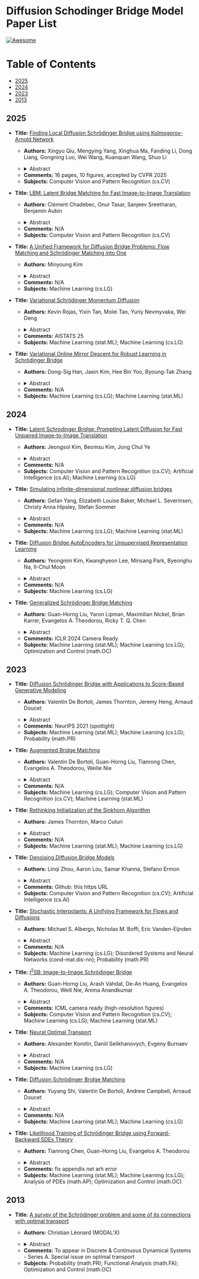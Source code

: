 # Diffusion Schodinger Bridge Model Paper List
[![Awesome](https://cdn.rawgit.com/sindresorhus/awesome/d7305f38d29fed78fa85652e3a63e154dd8e8829/media/badge.svg)](https://github.com/liwd190019/Awesome-Diffusion-Model-Watermark/)

# Table of Contents

- [2025](#2025)
- [2024](#2024)
- [2023](#2023)
- [2013](#2013)

## 2025

- **Title:** [Finding Local Diffusion Schrödinger Bridge using Kolmogorov-Arnold Network](https://arxiv.org/abs/2502.19754)
  - **Authors:** Xingyu Qiu, Mengying Yang, Xinghua Ma, Fanding Li, Dong Liang, Gongning Luo, Wei Wang, Kuanquan Wang, Shuo Li
  - <details>
    <summary>Abstract</summary>

    In image generation, Schrödinger Bridge (SB)-based methods theoretically enhance the efficiency and quality compared to the diffusion models by finding the least costly path between two distributions. However, they are computationally expensive and time-consuming when applied to complex image data. The reason is that they focus on fitting globally optimal paths in high-dimensional spaces, directly generating images as next step on the path using complex networks through self-supervised training, which typically results in a gap with the global optimum. Meanwhile, most diffusion models are in the same path subspace generated by weights $f_A(t)$ and $f_B(t)$, as they follow the paradigm ($x_t = f_A(t)x_{Img} + f_B(t)\epsilon$). To address the limitations of SB-based methods, this paper proposes for the first time to find local Diffusion Schrödinger Bridges (LDSB) in the diffusion path subspace, which strengthens the connection between the SB problem and diffusion models. Specifically, our method optimizes the diffusion paths using Kolmogorov-Arnold Network (KAN), which has the advantage of resistance to forgetting and continuous output. The experiment shows that our LDSB significantly improves the quality and efficiency of image generation using the same pre-trained denoising network and the KAN for optimising is only less than 0.1MB. The FID metric is reduced by more than 15\%, especially with a reduction of 48.50\% when NFE of DDIM is $5$ for the CelebA dataset. Code is available at this https URL.

  </details>

  - **Comments:** 16 pages, 10 figures, accepted by CVPR 2025
  - **Subjects:** Computer Vision and Pattern Recognition (cs.CV)

- **Title:** [LBM: Latent Bridge Matching for Fast Image-to-Image Translation](https://arxiv.org/abs/2503.07535)
  - **Authors:** Clément Chadebec, Onur Tasar, Sanjeev Sreetharan, Benjamin Aubin
  - <details>
    <summary>Abstract</summary>

    In this paper, we introduce Latent Bridge Matching (LBM), a new, versatile and scalable method that relies on Bridge Matching in a latent space to achieve fast image-to-image translation. We show that the method can reach state-of-the-art results for various image-to-image tasks using only a single inference step. In addition to its efficiency, we also demonstrate the versatility of the method across different image translation tasks such as object removal, normal and depth estimation, and object relighting. We also derive a conditional framework of LBM and demonstrate its effectiveness by tackling the tasks of controllable image relighting and shadow generation. We provide an open-source implementation of the method at this https URL.

  </details>

  - **Comments:** N/A
  - **Subjects:** Computer Vision and Pattern Recognition (cs.CV)

- **Title:** [A Unified Framework for Diffusion Bridge Problems: Flow Matching and Schrödinger Matching into One](https://arxiv.org/abs/2503.21756)
  - **Authors:** Minyoung Kim
  - <details>
    <summary>Abstract</summary>

    The bridge problem is to find an SDE (or sometimes an ODE) that bridges two given distributions. The application areas of the bridge problem are enormous, among which the recent generative modeling (e.g., conditional or unconditional image generation) is the most popular. Also the famous Schrödinger bridge problem, a widely known problem for a century, is a special instance of the bridge problem. Two most popular algorithms to tackle the bridge problems in the deep learning era are: (conditional) flow matching and iterative fitting algorithms, where the former confined to ODE solutions, and the latter specifically for the Schrödinger bridge problem. The main contribution of this article is in two folds: i) We provide concise reviews of these algorithms with technical details to some extent; ii) We propose a novel unified perspective and framework that subsumes these seemingly unrelated algorithms (and their variants) into one. In particular, we show that our unified framework can instantiate the Flow Matching (FM) algorithm, the (mini-batch) optimal transport FM algorithm, the (mini-batch) Schrödinger bridge FM algorithm, and the deep Schrödinger bridge matching (DSBM) algorithm as its special cases. We believe that this unified framework will be useful for viewing the bridge problems in a more general and flexible perspective, and in turn can help researchers and practitioners to develop new bridge algorithms in their fields.

  </details>

  - **Comments:** N/A
  - **Subjects:** Machine Learning (cs.LG)

- **Title:** [Variational Schrödinger Momentum Diffusion](https://arxiv.org/abs/2501.16675)
  - **Authors:** Kevin Rojas, Yixin Tan, Molei Tao, Yuriy Nevmyvaka, Wei Deng
  - <details>
    <summary>Abstract</summary>

    The momentum Schrödinger Bridge (mSB) has emerged as a leading method for accelerating generative diffusion processes and reducing transport costs. However, the lack of simulation-free properties inevitably results in high training costs and affects scalability. To obtain a trade-off between transport properties and scalability, we introduce variational Schrödinger momentum diffusion (VSMD), which employs linearized forward score functions (variational scores) to eliminate the dependence on simulated forward trajectories. Our approach leverages a multivariate diffusion process with adaptively transport-optimized variational scores. Additionally, we apply a critical-damping transform to stabilize training by removing the need for score estimations for both velocity and samples. Theoretically, we prove the convergence of samples generated with optimal variational scores and momentum diffusion. Empirical results demonstrate that VSMD efficiently generates anisotropic shapes while maintaining transport efficacy, outperforming overdamped alternatives, and avoiding complex denoising processes. Our approach also scales effectively to real-world data, achieving competitive results in time series and image generation.

  </details>

  - **Comments:** AISTATS 25
  - **Subjects:** Machine Learning (stat.ML); Machine Learning (cs.LG)

- **Title:** [Variational Online Mirror Descent for Robust Learning in Schrödinger Bridge](https://arxiv.org/abs/2504.02618)
  - **Authors:** Dong-Sig Han, Jaein Kim, Hee Bin Yoo, Byoung-Tak Zhang
  - <details>
    <summary>Abstract</summary>

    Schödinger bridge (SB) has evolved into a universal class of probabilistic generative models. In practice, however, estimated learning signals are often uncertain, and the reliability promised by existing methods is often based on speculative optimal-case scenarios. Recent studies regarding the Sinkhorn algorithm through mirror descent (MD) have gained attention, revealing geometric insights into solution acquisition of the SB problems. In this paper, we propose a variational online MD (OMD) framework for the SB problems, which provides further stability to SB solvers. We formally prove convergence and a regret bound for the novel OMD formulation of SB acquisition. As a result, we propose a simulation-free SB algorithm called Variational Mirrored Schrödinger Bridge (VMSB) by utilizing the Wasserstein-Fisher-Rao geometry of the Gaussian mixture parameterization for Schrödinger potentials. Based on the Wasserstein gradient flow theory, the algorithm offers tractable learning dynamics that precisely approximate each OMD step. In experiments, we validate the performance of the proposed VMSB algorithm across an extensive suite of benchmarks. VMSB consistently outperforms contemporary SB solvers on a range of SB problems, demonstrating the robustness predicted by our theory.

  </details>

  - **Comments:** N/A
  - **Subjects:** Machine Learning (cs.LG); Machine Learning (stat.ML)

## 2024

- **Title:** [Latent Schrodinger Bridge: Prompting Latent Diffusion for Fast Unpaired Image-to-Image Translation](https://arxiv.org/abs/2411.14863)
  - **Authors:** Jeongsol Kim, Beomsu Kim, Jong Chul Ye
  - <details>
    <summary>Abstract</summary>

    Diffusion models (DMs), which enable both image generation from noise and inversion from data, have inspired powerful unpaired image-to-image (I2I) translation algorithms. However, they often require a larger number of neural function evaluations (NFEs), limiting their practical applicability. In this paper, we tackle this problem with Schrodinger Bridges (SBs), which are stochastic differential equations (SDEs) between distributions with minimal transport cost. We analyze the probability flow ordinary differential equation (ODE) formulation of SBs, and observe that we can decompose its vector field into a linear combination of source predictor, target predictor, and noise predictor. Inspired by this observation, we propose Latent Schrodinger Bridges (LSBs) that approximate the SB ODE via pre-trained Stable Diffusion, and develop appropriate prompt optimization and change of variables formula to match the training and inference between distributions. We demonstrate that our algorithm successfully conduct competitive I2I translation in unsupervised setting with only a fraction of computation cost required by previous DM-based I2I methods.

  </details>

  - **Comments:** N/A
  - **Subjects:** Computer Vision and Pattern Recognition (cs.CV); Artificial Intelligence (cs.AI); Machine Learning (cs.LG)

- **Title:** [Simulating infinite-dimensional nonlinear diffusion bridges](https://arxiv.org/abs/2405.18353)
  - **Authors:** Gefan Yang, Elizabeth Louise Baker, Michael L. Severinsen, Christy Anna Hipsley, Stefan Sommer
  - <details>
    <summary>Abstract</summary>

    The diffusion bridge is a type of diffusion process that conditions on hitting a specific state within a finite time period. It has broad applications in fields such as Bayesian inference, financial mathematics, control theory, and shape analysis. However, simulating the diffusion bridge for natural data can be challenging due to both the intractability of the drift term and continuous representations of the data. Although several methods are available to simulate finite-dimensional diffusion bridges, infinite-dimensional cases remain unresolved. In the paper, we present a solution to this problem by merging score-matching techniques with operator learning, enabling a direct approach to score-matching for the infinite-dimensional bridge. We construct the score to be discretization invariant, which is natural given the underlying spatially continuous process. We conduct a series of experiments, ranging from synthetic examples with closed-form solutions to the stochastic nonlinear evolution of real-world biological shape data, and our method demonstrates high efficacy, particularly due to its ability to adapt to any resolution without extra training.

  </details>

  - **Comments:** N/A
  - **Subjects:** Machine Learning (cs.LG); Machine Learning (stat.ML)

- **Title:** [Diffusion Bridge AutoEncoders for Unsupervised Representation Learning](https://arxiv.org/abs/2405.17111)
  - **Authors:** Yeongmin Kim, Kwanghyeon Lee, Minsang Park, Byeonghu Na, Il-Chul Moon
  - <details>
    <summary>Abstract</summary>

    Diffusion-based representation learning has achieved substantial attention due to its promising capabilities in latent representation and sample generation. Recent studies have employed an auxiliary encoder to identify a corresponding representation from a sample and to adjust the dimensionality of a latent variable z. Meanwhile, this auxiliary structure invokes information split problem because the diffusion and the auxiliary encoder would divide the information from the sample into two representations for each model. Particularly, the information modeled by the diffusion becomes over-regularized because of the static prior distribution on xT. To address this problem, we introduce Diffusion Bridge AuteEncoders (DBAE), which enable z-dependent endpoint xT inference through a feed-forward architecture. This structure creates an information bottleneck at z, so xT becomes dependent on z in its generation. This results in two consequences: 1) z holds the full information of samples, and 2) xT becomes a learnable distribution, not static any further. We propose an objective function for DBAE to enable both reconstruction and generative modeling, with their theoretical justification. Empirical evidence supports the effectiveness of the intended design in DBAE, which notably enhances downstream inference quality, reconstruction, and disentanglement. Additionally, DBAE generates high-fidelity samples in the unconditional generation.

  </details>

  - **Comments:** N/A
  - **Subjects:** Machine Learning (cs.LG)

- **Title:** [Generalized Schrödinger Bridge Matching](https://arxiv.org/abs/2310.02233)
  - **Authors:** Guan-Horng Liu, Yaron Lipman, Maximilian Nickel, Brian Karrer, Evangelos A. Theodorou, Ricky T. Q. Chen
  - <details>
    <summary>Abstract</summary>

    Modern distribution matching algorithms for training diffusion or flow models directly prescribe the time evolution of the marginal distributions between two boundary distributions. In this work, we consider a generalized distribution matching setup, where these marginals are only implicitly described as a solution to some task-specific objective function. The problem setup, known as the Generalized Schrödinger Bridge (GSB), appears prevalently in many scientific areas both within and without machine learning. We propose Generalized Schrödinger Bridge Matching (GSBM), a new matching algorithm inspired by recent advances, generalizing them beyond kinetic energy minimization and to account for task-specific state costs. We show that such a generalization can be cast as solving conditional stochastic optimal control, for which efficient variational approximations can be used, and further debiased with the aid of path integral theory. Compared to prior methods for solving GSB problems, our GSBM algorithm better preserves a feasible transport map between the boundary distributions throughout training, thereby enabling stable convergence and significantly improved scalability. We empirically validate our claims on an extensive suite of experimental setups, including crowd navigation, opinion depolarization, LiDAR manifolds, and image domain transfer. Our work brings new algorithmic opportunities for training diffusion models enhanced with task-specific optimality structures. Code available at this https URL

  </details>

  - **Comments:** ICLR 2024 Camera Ready
  - **Subjects:** Machine Learning (stat.ML); Machine Learning (cs.LG); Optimization and Control (math.OC)

## 2023

- **Title:** [Diffusion Schrödinger Bridge with Applications to Score-Based Generative Modeling](https://arxiv.org/abs/2106.01357)
  - **Authors:** Valentin De Bortoli, James Thornton, Jeremy Heng, Arnaud Doucet
  - <details>
    <summary>Abstract</summary>

    Progressively applying Gaussian noise transforms complex data distributions to approximately Gaussian. Reversing this dynamic defines a generative model. When the forward noising process is given by a Stochastic Differential Equation (SDE), Song et al. (2021) demonstrate how the time inhomogeneous drift of the associated reverse-time SDE may be estimated using score-matching. A limitation of this approach is that the forward-time SDE must be run for a sufficiently long time for the final distribution to be approximately Gaussian. In contrast, solving the Schrödinger Bridge problem (SB), i.e. an entropy-regularized optimal transport problem on path spaces, yields diffusions which generate samples from the data distribution in finite time. We present Diffusion SB (DSB), an original approximation of the Iterative Proportional Fitting (IPF) procedure to solve the SB problem, and provide theoretical analysis along with generative modeling experiments. The first DSB iteration recovers the methodology proposed by Song et al. (2021), with the flexibility of using shorter time intervals, as subsequent DSB iterations reduce the discrepancy between the final-time marginal of the forward (resp. backward) SDE with respect to the prior (resp. data) distribution. Beyond generative modeling, DSB offers a widely applicable computational optimal transport tool as the continuous state-space analogue of the popular Sinkhorn algorithm (Cuturi, 2013).

  </details>

  - **Comments:** NeurIPS 2021 (spotlight)
  - **Subjects:** Machine Learning (stat.ML); Machine Learning (cs.LG); Probability (math.PR)

- **Title:** [Augmented Bridge Matching](https://arxiv.org/abs/2311.06978)
  - **Authors:** Valentin De Bortoli, Guan-Horng Liu, Tianrong Chen, Evangelos A. Theodorou, Weilie Nie
  - <details>
    <summary>Abstract</summary>

    Flow and bridge matching are a novel class of processes which encompass diffusion models. One of the main aspect of their increased flexibility is that these models can interpolate between arbitrary data distributions i.e. they generalize beyond generative modeling and can be applied to learning stochastic (and deterministic) processes of arbitrary transfer tasks between two given distributions. In this paper, we highlight that while flow and bridge matching processes preserve the information of the marginal distributions, they do \emph{not} necessarily preserve the coupling information unless additional, stronger optimality conditions are met. This can be problematic if one aims at preserving the original empirical pairing. We show that a simple modification of the matching process recovers this coupling by augmenting the velocity field (or drift) with the information of the initial sample point. Doing so, we lose the Markovian property of the process but preserve the coupling information between distributions. We illustrate the efficiency of our augmentation in learning mixture of image translation tasks.

  </details>

  - **Comments:** N/A
  - **Subjects:** Machine Learning (cs.LG); Computer Vision and Pattern Recognition (cs.CV); Machine Learning (stat.ML)

- **Title:** [Rethinking Initialization of the Sinkhorn Algorithm](https://arxiv.org/abs/2206.07630)
  - **Authors:** James Thornton, Marco Cuturi
  - <details>
    <summary>Abstract</summary>

    While the optimal transport (OT) problem was originally formulated as a linear program, the addition of entropic regularization has proven beneficial both computationally and statistically, for many applications. The Sinkhorn fixed-point algorithm is the most popular approach to solve this regularized problem, and, as a result, multiple attempts have been made to reduce its runtime using, e.g., annealing in the regularization parameter, momentum or acceleration. The premise of this work is that initialization of the Sinkhorn algorithm has received comparatively little attention, possibly due to two preconceptions: since the regularized OT problem is convex, it may not be worth crafting a good initialization, since any is guaranteed to work; secondly, because the outputs of the Sinkhorn algorithm are often unrolled in end-to-end pipelines, a data-dependent initialization would bias Jacobian computations. We challenge this conventional wisdom, and show that data-dependent initializers result in dramatic speed-ups, with no effect on differentiability as long as implicit differentiation is used. Our initializations rely on closed-forms for exact or approximate OT solutions that are known in the 1D, Gaussian or GMM settings. They can be used with minimal tuning, and result in consistent speed-ups for a wide variety of OT problems.

  </details>

  - **Comments:** N/A
  - **Subjects:** Machine Learning (stat.ML); Machine Learning (cs.LG)

- **Title:** [Denoising Diffusion Bridge Models](https://arxiv.org/abs/2309.16948)
  - **Authors:** Linqi Zhou, Aaron Lou, Samar Khanna, Stefano Ermon
  - <details>
    <summary>Abstract</summary>

    Diffusion models are powerful generative models that map noise to data using stochastic processes. However, for many applications such as image editing, the model input comes from a distribution that is not random noise. As such, diffusion models must rely on cumbersome methods like guidance or projected sampling to incorporate this information in the generative process. In our work, we propose Denoising Diffusion Bridge Models (DDBMs), a natural alternative to this paradigm based on diffusion bridges, a family of processes that interpolate between two paired distributions given as endpoints. Our method learns the score of the diffusion bridge from data and maps from one endpoint distribution to the other by solving a (stochastic) differential equation based on the learned score. Our method naturally unifies several classes of generative models, such as score-based diffusion models and OT-Flow-Matching, allowing us to adapt existing design and architectural choices to our more general problem. Empirically, we apply DDBMs to challenging image datasets in both pixel and latent space. On standard image translation problems, DDBMs achieve significant improvement over baseline methods, and, when we reduce the problem to image generation by setting the source distribution to random noise, DDBMs achieve comparable FID scores to state-of-the-art methods despite being built for a more general task.

  </details>

  - **Comments:** Github: this https URL
  - **Subjects:** Computer Vision and Pattern Recognition (cs.CV); Artificial Intelligence (cs.AI)

- **Title:** [Stochastic Interpolants: A Unifying Framework for Flows and Diffusions](https://arxiv.org/abs/2303.08797)
  - **Authors:** Michael S. Albergo, Nicholas M. Boffi, Eric Vanden-Eijnden
  - <details>
    <summary>Abstract</summary>

    A class of generative models that unifies flow-based and diffusion-based methods is introduced. These models extend the framework proposed in Albergo & Vanden-Eijnden (2023), enabling the use of a broad class of continuous-time stochastic processes called `stochastic interpolants' to bridge any two arbitrary probability density functions exactly in finite time. These interpolants are built by combining data from the two prescribed densities with an additional latent variable that shapes the bridge in a flexible way. The time-dependent probability density function of the stochastic interpolant is shown to satisfy a first-order transport equation as well as a family of forward and backward Fokker-Planck equations with tunable diffusion coefficient. Upon consideration of the time evolution of an individual sample, this viewpoint immediately leads to both deterministic and stochastic generative models based on probability flow equations or stochastic differential equations with an adjustable level of noise. The drift coefficients entering these models are time-dependent velocity fields characterized as the unique minimizers of simple quadratic objective functions, one of which is a new objective for the score of the interpolant density. We show that minimization of these quadratic objectives leads to control of the likelihood for generative models built upon stochastic dynamics, while likelihood control for deterministic dynamics is more stringent. We also discuss connections with other methods such as score-based diffusion models, stochastic localization processes, probabilistic denoising techniques, and rectifying flows. In addition, we demonstrate that stochastic interpolants recover the Schrödinger bridge between the two target densities when explicitly optimizing over the interpolant. Finally, algorithmic aspects are discussed and the approach is illustrated on numerical examples.

  </details>

  - **Comments:** N/A
  - **Subjects:** Machine Learning (cs.LG); Disordered Systems and Neural Networks (cond-mat.dis-nn); Probability (math.PR)

- **Title:** [I$^2$SB: Image-to-Image Schrödinger Bridge](https://arxiv.org/abs/2302.05872)
  - **Authors:** Guan-Horng Liu, Arash Vahdat, De-An Huang, Evangelos A. Theodorou, Weili Nie, Anima Anandkumar
  - <details>
    <summary>Abstract</summary>

    We propose Image-to-Image Schrödinger Bridge (I$^2$SB), a new class of conditional diffusion models that directly learn the nonlinear diffusion processes between two given distributions. These diffusion bridges are particularly useful for image restoration, as the degraded images are structurally informative priors for reconstructing the clean images. I$^2$SB belongs to a tractable class of Schrödinger bridge, the nonlinear extension to score-based models, whose marginal distributions can be computed analytically given boundary pairs. This results in a simulation-free framework for nonlinear diffusions, where the I$^2$SB training becomes scalable by adopting practical techniques used in standard diffusion models. We validate I$^2$SB in solving various image restoration tasks, including inpainting, super-resolution, deblurring, and JPEG restoration on ImageNet 256x256 and show that I$^2$SB surpasses standard conditional diffusion models with more interpretable generative processes. Moreover, I$^2$SB matches the performance of inverse methods that additionally require the knowledge of the corruption operators. Our work opens up new algorithmic opportunities for developing efficient nonlinear diffusion models on a large scale. scale. Project page and codes: this https URL

  </details>

  - **Comments:** ICML camera ready (high-resolution figures)
  - **Subjects:** Computer Vision and Pattern Recognition (cs.CV); Machine Learning (cs.LG); Machine Learning (stat.ML)

- **Title:** [Neural Optimal Transport](https://arxiv.org/abs/2201.12220)
  - **Authors:** Alexander Korotin, Daniil Selikhanovych, Evgeny Burnaev
  - <details>
    <summary>Abstract</summary>

    We present a novel neural-networks-based algorithm to compute optimal transport maps and plans for strong and weak transport costs. To justify the usage of neural networks, we prove that they are universal approximators of transport plans between probability distributions. We evaluate the performance of our optimal transport algorithm on toy examples and on the unpaired image-to-image translation.

  </details>

  - **Comments:** N/A
  - **Subjects:** Machine Learning (cs.LG)

- **Title:** [Diffusion Schrödinger Bridge Matching](https://arxiv.org/abs/2303.16852)
  - **Authors:** Yuyang Shi, Valentin De Bortoli, Andrew Campbell, Arnaud Doucet
  - <details>
    <summary>Abstract</summary>

    Solving transport problems, i.e. finding a map transporting one given distribution to another, has numerous applications in machine learning. Novel mass transport methods motivated by generative modeling have recently been proposed, e.g. Denoising Diffusion Models (DDMs) and Flow Matching Models (FMMs) implement such a transport through a Stochastic Differential Equation (SDE) or an Ordinary Differential Equation (ODE). However, while it is desirable in many applications to approximate the deterministic dynamic Optimal Transport (OT) map which admits attractive properties, DDMs and FMMs are not guaranteed to provide transports close to the OT map. In contrast, Schrödinger bridges (SBs) compute stochastic dynamic mappings which recover entropy-regularized versions of OT. Unfortunately, existing numerical methods approximating SBs either scale poorly with dimension or accumulate errors across iterations. In this work, we introduce Iterative Markovian Fitting (IMF), a new methodology for solving SB problems, and Diffusion Schrödinger Bridge Matching (DSBM), a novel numerical algorithm for computing IMF iterates. DSBM significantly improves over previous SB numerics and recovers as special/limiting cases various recent transport methods. We demonstrate the performance of DSBM on a variety of problems.

  </details>

  - **Comments:** N/A
  - **Subjects:** Machine Learning (stat.ML); Machine Learning (cs.LG)

- **Title:** [Likelihood Training of Schrödinger Bridge using Forward-Backward SDEs Theory](https://arxiv.org/abs/2110.11291)
  - **Authors:** Tianrong Chen, Guan-Horng Liu, Evangelos A. Theodorou
  - <details>
    <summary>Abstract</summary>

    Schrödinger Bridge (SB) is an entropy-regularized optimal transport problem that has received increasing attention in deep generative modeling for its mathematical flexibility compared to the Scored-based Generative Model (SGM). However, it remains unclear whether the optimization principle of SB relates to the modern training of deep generative models, which often rely on constructing log-likelihood this http URL raises questions on the suitability of SB models as a principled alternative for generative applications. In this work, we present a novel computational framework for likelihood training of SB models grounded on Forward-Backward Stochastic Differential Equations Theory - a mathematical methodology appeared in stochastic optimal control that transforms the optimality condition of SB into a set of SDEs. Crucially, these SDEs can be used to construct the likelihood objectives for SB that, surprisingly, generalizes the ones for SGM as special cases. This leads to a new optimization principle that inherits the same SB optimality yet without losing applications of modern generative training techniques, and we show that the resulting training algorithm achieves comparable results on generating realistic images on MNIST, CelebA, and CIFAR10. Our code is available at this https URL.

  </details>

  - **Comments:** fix appendix net arh error
  - **Subjects:** Machine Learning (stat.ML); Machine Learning (cs.LG); Analysis of PDEs (math.AP); Optimization and Control (math.OC)

## 2013

- **Title:** [A survey of the Schrödinger problem and some of its connections with optimal transport](https://arxiv.org/abs/1308.0215)
  - **Authors:** Christian Léonard (MODAL'X)
  - <details>
    <summary>Abstract</summary>

    This article is aimed at presenting the Schrödinger problem and some of its connections with optimal transport. We hope that it can be used as a basic user's guide to Schrödinger problem. We also give a survey of the related literature. In addition, some new results are proved.

  </details>

  - **Comments:** To appear in Discrete \& Continuous Dynamical Systems - Series A. Special issue on optimal transport
  - **Subjects:** Probability (math.PR); Functional Analysis (math.FA); Optimization and Control (math.OC)

